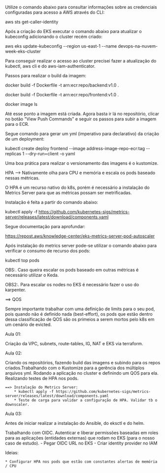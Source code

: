 Utilize o comando abaixo para consultar informações sobre as credenciais configuradas para acesso a AWS através do CLI:

aws sts get-caller-identity

Após a criação do EKS executar o comando abaixo para atualizar o kubeconfig adicionando o cluster recém criado:

aws eks update-kubeconfig --region us-east-1 --name devops-na-nuvem-week-eks-cluster

Para conseguir realizar o acesso ao cluster precisei fazer a atualização do kubectl, aws cli e do aws-iam-authenticator.

Passos para realizar o build da imagem:

docker build -f Dockerfile -t arn:ecr:repo/backend:v1.0 .

docker build -f Dockerfile -t arn:ecr:repo/frontend:v1.0 .

docker image ls

Até esse ponto a imagem está criada. Agora basta ir lá no repositório, clicar no botão "View Push Commands" e seguir os passos para subir a imagem para o ECR.


Segue comando para gerar um yml (imperativo para declarativo) da criação de um deployment:

kubectl create deploy frontend --image address-image-repo-ecr:tag --replicas 1 --dry-run=client -o yaml

Uma boa prática para realizar o versionamento das imagens é o kustomize.

HPA --> Nativamente olha para CPU e memória e escala os pods baseado nessas métricas.

O HPA é um recurso nativo do k8s, porém é necessário a instalação do Metrics Server para que as métricas possam ser metrificadas.

Instalação é feita a partir do comando abaixo:

kubectl apply -f https://github.com/kubernetes-sigs/metrics-server/releases/latest/download/components.yaml

Segue documentação para aprofundar:

https://repost.aws/knowledge-center/eks-metrics-server-pod-autoscaler

Após instalação do metrics server pode-se utilizar o comando abaixo para verificar o consumo de recurso dos pods:

kubectl top pods

OBS:. Caso queira escalar os pods baseado em outras métricas é necessário utilizar o Keda.

OBS2:. Para escalar os nodes no EKS é necessário fazer o uso do karpenter.


==> QOS

Sempre importante trabalhar com uma definição de limits para o seu pod, pois quando não é definido nada (best-effort), os pods que estão dentro dessa classificação de QOS são os primeios a serem mortos pelo k8s em um cenário de evicted.

Aula 01:

Criação da VPC, subnets, route-tables, IG, NAT e EKS via terraform.

Aula 02:

Criando os repositórios, fazendo build das imagens e subindo para os repos criados.Trabalhando com o Kustomize para a gerência dos múltiplos arquivos yml. Rodando a aplicação no cluster e definindo um QOS para ela. Realizando testes de HPA nos pods.

    ==> Instalação do Metrics Server:
        * kubectl apply -f https://github.com/kubernetes-sigs/metrics-server/releases/latest/download/components.yaml
        * Teste de carga para validar a configuração de HPA. Validar tb o downscaler.


Aula 03:

Antes de iniciar realizar a instalação do Ansible, do eksctl e do helm.

Trabalhando com OIDC. Autenticar e liberar permissões baseadas em roles para as aplicações (entidades externas) que rodam no EKS (para o nosso caso de estudo).
    - Pegar OIDC URL no EKS
    - Criar identity provider no IAM




Ideias:

    * Configurar HPA nos pods que estão com constantes alertas de memória / CPU

